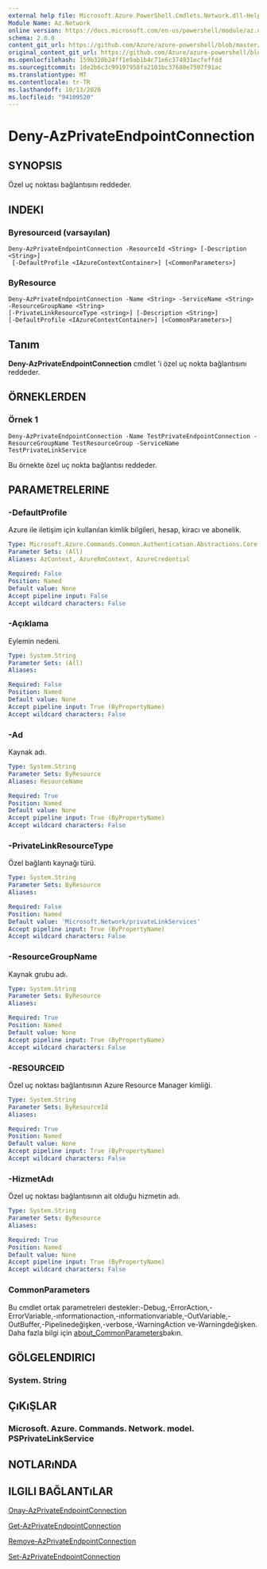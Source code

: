 ```yaml
---
external help file: Microsoft.Azure.PowerShell.Cmdlets.Network.dll-Help.xml
Module Name: Az.Network
online version: https://docs.microsoft.com/en-us/powershell/module/az.network/deny-azprivateendpointconnection
schema: 2.0.0
content_git_url: https://github.com/Azure/azure-powershell/blob/master/src/Network/Network/help/Deny-AzPrivateEndpointConnection.md
original_content_git_url: https://github.com/Azure/azure-powershell/blob/master/src/Network/Network/help/Deny-AzPrivateEndpointConnection.md
ms.openlocfilehash: 159b320b24ff1e9ab1b4c71e6c374931ecfeffdd
ms.sourcegitcommit: 1de2b6c3c99197958fa2101bc37680e7507f91ac
ms.translationtype: MT
ms.contentlocale: tr-TR
ms.lasthandoff: 10/13/2020
ms.locfileid: "94109520"
---
```

# Deny-AzPrivateEndpointConnection

## SYNOPSIS
Özel uç noktası bağlantısını reddeder.

## INDEKI

### Byresourceıd (varsayılan)
```
Deny-AzPrivateEndpointConnection -ResourceId <String> [-Description <String>]
 [-DefaultProfile <IAzureContextContainer>] [<CommonParameters>]
```

### ByResource
```
Deny-AzPrivateEndpointConnection -Name <String> -ServiceName <String> -ResourceGroupName <String>
[-PrivateLinkResourceType <string>] [-Description <String>]
[-DefaultProfile <IAzureContextContainer>] [<CommonParameters>]
```

## Tanım
**Deny-AzPrivateEndpointConnection** cmdlet 'i özel uç nokta bağlantısını reddeder.

## ÖRNEKLERDEN

### Örnek 1
```
Deny-AzPrivateEndpointConnection -Name TestPrivateEndpointConnection -ResourceGroupName TestResourceGroup -ServiceName TestPrivateLinkService
```

Bu örnekte özel uç nokta bağlantısı reddeder.

## PARAMETRELERINE

### -DefaultProfile
Azure ile iletişim için kullanılan kimlik bilgileri, hesap, kiracı ve abonelik.

```yaml
Type: Microsoft.Azure.Commands.Common.Authentication.Abstractions.Core.IAzureContextContainer
Parameter Sets: (All)
Aliases: AzContext, AzureRmContext, AzureCredential

Required: False
Position: Named
Default value: None
Accept pipeline input: False
Accept wildcard characters: False
```

### -Açıklama
Eylemin nedeni.

```yaml
Type: System.String
Parameter Sets: (All)
Aliases:

Required: False
Position: Named
Default value: None
Accept pipeline input: True (ByPropertyName)
Accept wildcard characters: False
```

### -Ad
Kaynak adı.

```yaml
Type: System.String
Parameter Sets: ByResource
Aliases: ResourceName

Required: True
Position: Named
Default value: None
Accept pipeline input: True (ByPropertyName)
Accept wildcard characters: False
```

### -PrivateLinkResourceType
Özel bağlantı kaynağı türü.

```yaml
Type: System.String
Parameter Sets: ByResource
Aliases:

Required: False
Position: Named
Default value: 'Microsoft.Network/privateLinkServices'
Accept pipeline input: True (ByPropertyName)
Accept wildcard characters: False
```

### -ResourceGroupName
Kaynak grubu adı.

```yaml
Type: System.String
Parameter Sets: ByResource
Aliases:

Required: True
Position: Named
Default value: None
Accept pipeline input: True (ByPropertyName)
Accept wildcard characters: False
```

### -RESOURCEID
Özel uç noktası bağlantısının Azure Resource Manager kimliği.

```yaml
Type: System.String
Parameter Sets: ByResourceId
Aliases:

Required: True
Position: Named
Default value: None
Accept pipeline input: True (ByPropertyName)
Accept wildcard characters: False
```

### -HizmetAdı
Özel uç noktası bağlantısının ait olduğu hizmetin adı.

```yaml
Type: System.String
Parameter Sets: ByResource
Aliases:

Required: True
Position: Named
Default value: None
Accept pipeline input: True (ByPropertyName)
Accept wildcard characters: False
```

### CommonParameters
Bu cmdlet ortak parametreleri destekler:-Debug,-ErrorAction,-ErrorVariable,-ınformationaction,-ınformationvariable,-OutVariable,-OutBuffer,-Pipelinedeğişken,-verbose,-WarningAction ve-Warningdeğişken. Daha fazla bilgi için [about_CommonParameters](http://go.microsoft.com/fwlink/?LinkID=113216)bakın.

## GÖLGELENDIRICI

### System. String

## ÇıKıŞLAR

### Microsoft. Azure. Commands. Network. model. PSPrivateLinkService

## NOTLARıNDA

## ILGILI BAĞLANTıLAR

[Onay-AzPrivateEndpointConnection](./Approve-AzPrivateEndpointConnection.md)

[Get-AzPrivateEndpointConnection](./Get-AzPrivateEndpointConnection.md)

[Remove-AzPrivateEndpointConnection](./Remove-AzPrivateEndpointConnection.md)

[Set-AzPrivateEndpointConnection](./Set-AzPrivateEndpointConnection.md)